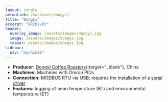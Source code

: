 ```yaml
---
layout: single
permalink: /machines/dongyi/
title: "Dongyi"
excerpt: "BR/BY/DY"
header:
  overlay_image: /assets/images/dongyi.jpg
  image: /assets/images/dongyi.jpg
  teaser: assets/images/dongyi.jpg
sidebar:
  nav: "machines"
---
```


* __Producer:__ [Dongyi Coffee Roasters](http://dongyiguoji.com/){:target="_blank"}, China
* __Machines:__ Machines with Omron PIDs
* __Connection:__ MODBUS RTU via USB; requires the installation of a [serial driver](/modbus_serial/)
* __Features:__ logging of bean temperature (BT) and environmental temperature (ET)